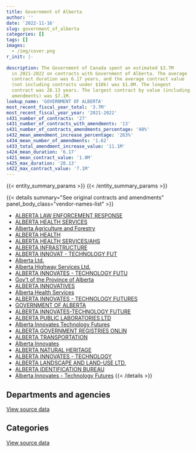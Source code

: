 ```yaml
---
title: Government of Alberta
author: ''
date: '2022-11-16'
slug: government_of_alberta
categories: []
tags: []
images:
  - /img/cover.png
r_init: |-
  
description: The Government of Canada spent an estimated $3.7M
  in 2021-2022 on contracts with Government of Alberta. The average
  contract duration was 6.17 years, and the average contract value
  (not including contracts under $10k) was $1.0M. The longest
  contract was 28.13 years. The largest contract by value (including
  amendments) was $7.1M.
lookup_name: 'GOVERNMENT OF ALBERTA'
most_recent_fiscal_year_total: '3.7M'
most_recent_fiscal_year_year: '2021-2022'
s431_number_of_contracts: '27'
s431_number_of_contracts_with_amendments: '13'
s431_number_of_contracts_amendments_percentage: '48%'
s432_mean_amendment_increase_percentage: '263%'
s434_mean_number_of_amendments: '1.62'
s433_total_amendment_increase_value: '11.1M'
s424_mean_duration: '6.17'
s421_mean_contract_value: '1.0M'
s425_max_duration: '28.13'
s422_max_contract_value: '7.1M'
---
```


<script src="/rmarkdown-libs/htmlwidgets/htmlwidgets.js"></script>
<link href="/rmarkdown-libs/datatables-css/datatables-crosstalk.css" rel="stylesheet" />
<script src="/rmarkdown-libs/datatables-binding/datatables.js"></script>
<script src="/rmarkdown-libs/jquery/jquery-3.6.0.min.js"></script>
<link href="/rmarkdown-libs/dt-core-bootstrap/css/dataTables.bootstrap.min.css" rel="stylesheet" />
<link href="/rmarkdown-libs/dt-core-bootstrap/css/dataTables.bootstrap.extra.css" rel="stylesheet" />
<script src="/rmarkdown-libs/dt-core-bootstrap/js/jquery.dataTables.min.js"></script>
<script src="/rmarkdown-libs/dt-core-bootstrap/js/dataTables.bootstrap.min.js"></script>
<link href="/rmarkdown-libs/crosstalk/css/crosstalk.min.css" rel="stylesheet" />
<script src="/rmarkdown-libs/crosstalk/js/crosstalk.min.js"></script>
<script src="/rmarkdown-libs/htmlwidgets/htmlwidgets.js"></script>
<link href="/rmarkdown-libs/datatables-css/datatables-crosstalk.css" rel="stylesheet" />
<script src="/rmarkdown-libs/datatables-binding/datatables.js"></script>
<script src="/rmarkdown-libs/jquery/jquery-3.6.0.min.js"></script>
<link href="/rmarkdown-libs/dt-core-bootstrap/css/dataTables.bootstrap.min.css" rel="stylesheet" />
<link href="/rmarkdown-libs/dt-core-bootstrap/css/dataTables.bootstrap.extra.css" rel="stylesheet" />
<script src="/rmarkdown-libs/dt-core-bootstrap/js/jquery.dataTables.min.js"></script>
<script src="/rmarkdown-libs/dt-core-bootstrap/js/dataTables.bootstrap.min.js"></script>
<link href="/rmarkdown-libs/crosstalk/css/crosstalk.min.css" rel="stylesheet" />
<script src="/rmarkdown-libs/crosstalk/js/crosstalk.min.js"></script>

{{< entity_summary_params >}}
{{< /entity_summary_params >}}

{{< details summary="See original contracts and amendments" panel_body_class="vendor-names-list" >}}
- [ALBERTA LAW ENFORCEMENT RESPONSE](https://search.open.canada.ca/en/ct/?sort=contract_value_f%20desc&page=1&search_text=%22ALBERTA%20LAW%20ENFORCEMENT%20RESPONSE%22)
- [ALBERTA HEALTH SERVICES](https://search.open.canada.ca/en/ct/?sort=contract_value_f%20desc&page=1&search_text=%22ALBERTA%20HEALTH%20SERVICES%22)
- [Alberta Agriculture and Forestry](https://search.open.canada.ca/en/ct/?sort=contract_value_f%20desc&page=1&search_text=%22Alberta%20Agriculture%20and%20Forestry%22)
- [ALBERTA HEALTH](https://search.open.canada.ca/en/ct/?sort=contract_value_f%20desc&page=1&search_text=%22ALBERTA%20HEALTH%22)
- [ALBERTA HEALTH SERVICES/AHS](https://search.open.canada.ca/en/ct/?sort=contract_value_f%20desc&page=1&search_text=%22ALBERTA%20HEALTH%20SERVICES%2fAHS%22)
- [ALBERTA INFRASTRUCTURE](https://search.open.canada.ca/en/ct/?sort=contract_value_f%20desc&page=1&search_text=%22ALBERTA%20INFRASTRUCTURE%22)
- [ALBERTA INNOVAT - TECHNOLOGY FUT](https://search.open.canada.ca/en/ct/?sort=contract_value_f%20desc&page=1&search_text=%22ALBERTA%20INNOVAT%20-%20TECHNOLOGY%20FUT%22)
- [Alberta Ltd.](https://search.open.canada.ca/en/ct/?sort=contract_value_f%20desc&page=1&search_text=%22Alberta%20Ltd.%22)
- [Alberta Highway Services Ltd.](https://search.open.canada.ca/en/ct/?sort=contract_value_f%20desc&page=1&search_text=%22Alberta%20Highway%20Services%20Ltd.%22)
- [ALBERTA INNOVATES - TECHNOLOGY FUTU](https://search.open.canada.ca/en/ct/?sort=contract_value_f%20desc&page=1&search_text=%22ALBERTA%20INNOVATES%20-%20TECHNOLOGY%20FUTU%22)
- [Gov’t of the Province of Alberta](https://search.open.canada.ca/en/ct/?sort=contract_value_f%20desc&page=1&search_text=%22Gov%27t%20of%20the%20Province%20of%20Alberta%22)
- [ALBERTA INNOVATIVES](https://search.open.canada.ca/en/ct/?sort=contract_value_f%20desc&page=1&search_text=%22ALBERTA%20INNOVATIVES%22)
- [Alberta Health Services](https://search.open.canada.ca/en/ct/?sort=contract_value_f%20desc&page=1&search_text=%22Alberta%20Health%20Services%22)
- [ALBERTA INNOVATES - TECHNOLOGY FUTURES](https://search.open.canada.ca/en/ct/?sort=contract_value_f%20desc&page=1&search_text=%22ALBERTA%20INNOVATES%20-%20TECHNOLOGY%20FUTURES%22)
- [GOVERNMENT OF ALBERTA](https://search.open.canada.ca/en/ct/?sort=contract_value_f%20desc&page=1&search_text=%22GOVERNMENT%20OF%20ALBERTA%22)
- [ALBERTA INNOVATES-TECHNOLOGY FUTURE](https://search.open.canada.ca/en/ct/?sort=contract_value_f%20desc&page=1&search_text=%22ALBERTA%20INNOVATES-TECHNOLOGY%20FUTURE%22)
- [ALBERTA PUBLIC LABORATORIES LTD](https://search.open.canada.ca/en/ct/?sort=contract_value_f%20desc&page=1&search_text=%22ALBERTA%20PUBLIC%20LABORATORIES%20LTD%22)
- [Alberta Innovates Technology Futures](https://search.open.canada.ca/en/ct/?sort=contract_value_f%20desc&page=1&search_text=%22Alberta%20Innovates%20Technology%20Futures%22)
- [ALBERTA GOVERNMENT REGISTRIES ONLIN](https://search.open.canada.ca/en/ct/?sort=contract_value_f%20desc&page=1&search_text=%22ALBERTA%20GOVERNMENT%20REGISTRIES%20ONLIN%22)
- [ALBERTA TRANSPORTATION](https://search.open.canada.ca/en/ct/?sort=contract_value_f%20desc&page=1&search_text=%22ALBERTA%20TRANSPORTATION%22)
- [Alberta Innovates](https://search.open.canada.ca/en/ct/?sort=contract_value_f%20desc&page=1&search_text=%22Alberta%20Innovates%22)
- [ALBERTA NATURAL HERITAGE](https://search.open.canada.ca/en/ct/?sort=contract_value_f%20desc&page=1&search_text=%22ALBERTA%20NATURAL%20HERITAGE%22)
- [ALBERTA INNOVATES - TECHNOLOGY](https://search.open.canada.ca/en/ct/?sort=contract_value_f%20desc&page=1&search_text=%22ALBERTA%20INNOVATES%20-%20TECHNOLOGY%22)
- [ALBERTA LANDSCAPE AND LAND-USE LTD.](https://search.open.canada.ca/en/ct/?sort=contract_value_f%20desc&page=1&search_text=%22ALBERTA%20LANDSCAPE%20AND%20LAND-USE%20LTD.%22)
- [ALBERTA IDENTIFICATION BUREAU](https://search.open.canada.ca/en/ct/?sort=contract_value_f%20desc&page=1&search_text=%22ALBERTA%20IDENTIFICATION%20BUREAU%22)
- [Alberta Innovates - Technology Futures](https://search.open.canada.ca/en/ct/?sort=contract_value_f%20desc&page=1&search_text=%22Alberta%20Innovates%20-%20Technology%20Futures%22)
{{< /details >}}

## Departments and agencies

<div id="htmlwidget-1" style="width:100%;height:auto;" class="datatables html-widget"></div>
<script type="application/json" data-for="htmlwidget-1">{"x":{"style":"bootstrap","filter":"none","vertical":false,"data":[["<a href=\"/departments/csc-scc/\">Correctional Service of Canada<\/a>","<a href=\"/departments/dnd-mdn/\">National Defence<\/a>","<a href=\"/departments/hc-sc/\">Health Canada<\/a>","<a href=\"/departments/isc-sac/\">Indigenous Services Canada<\/a>","<a href=\"/departments/nrcan-rncan/\">Natural Resources Canada<\/a>","<a href=\"/departments/pc/\">Parks Canada<\/a>","<a href=\"/departments/phac-aspc/\">Public Health Agency of Canada<\/a>","<a href=\"/departments/rcmp-grc/\">Royal Canadian Mounted Police<\/a>"],[258527.52,null,null,null,null,4190.53,776654.43,1259831.9],[129617.91,609071.2,37845.09,348558.22,null,null,735403.28,227596.76],[null,1840599.79,255804.77,650136.57,16950,null,655093.68,18223.73],[null,2456937.17,255804.77,650136.57,null,null,372058.03,8678.49]],"container":"<table class=\"table table-striped table-hover row-border order-column display\">\n  <thead>\n    <tr>\n      <th>Department<\/th>\n      <th>2018-2019<\/th>\n      <th>2019-2020<\/th>\n      <th>2020-2021<\/th>\n      <th>2021-2022<\/th>\n    <\/tr>\n  <\/thead>\n<\/table>","options":{"order":[[4,"desc"]],"pageLength":10,"autoWidth":true,"columnDefs":[{"targets":1,"render":"function(data, type, row, meta) {\n    return type !== 'display' ? data : DTWidget.formatCurrency(data, \"$\", 2, 3, \",\", \".\", true, null);\n  }"},{"targets":2,"render":"function(data, type, row, meta) {\n    return type !== 'display' ? data : DTWidget.formatCurrency(data, \"$\", 2, 3, \",\", \".\", true, null);\n  }"},{"targets":3,"render":"function(data, type, row, meta) {\n    return type !== 'display' ? data : DTWidget.formatCurrency(data, \"$\", 2, 3, \",\", \".\", true, null);\n  }"},{"targets":4,"render":"function(data, type, row, meta) {\n    return type !== 'display' ? data : DTWidget.formatCurrency(data, \"$\", 2, 3, \",\", \".\", true, null);\n  }"},{"width":"16%","targets":[1,2,3,4]},{"className":"dt-right","targets":[1,2,3,4]}],"orderClasses":false}},"evals":["options.columnDefs.0.render","options.columnDefs.1.render","options.columnDefs.2.render","options.columnDefs.3.render"],"jsHooks":[]}</script>
<p class="text-right">
<a href="https://github.com/GoC-Spending/contracts-data/tree/main/data/out/vendors/government_of_alberta/summary_by_fiscal_year_by_department.csv" class="source-data-link btn btn-link">View source data</a>
</p>

## Categories

<div id="htmlwidget-2" style="width:100%;height:auto;" class="datatables html-widget"></div>
<script type="application/json" data-for="htmlwidget-2">{"x":{"style":"bootstrap","filter":"none","vertical":false,"data":[["<a href=\"/categories/facilities_and_construction/\">Facilities and construction<\/a>","<a href=\"/categories/professional_services/\">Professional services<\/a>","<a href=\"/categories/information_technology/\">Information technology<\/a>","<a href=\"/categories/medical/\">Medical<\/a>","<a href=\"/categories/human_capital/\">Human capital<\/a>"],[1259831.9,301274.88,100995.16,637102.43,null],[227596.76,985236.17,null,875259.53,null],[18223.73,2113354.56,null,1050067.49,255162.76],[8678.49,2802641.94,null,650136.57,282158.03]],"container":"<table class=\"table table-striped table-hover row-border order-column display\">\n  <thead>\n    <tr>\n      <th>Category<\/th>\n      <th>2018-2019<\/th>\n      <th>2019-2020<\/th>\n      <th>2020-2021<\/th>\n      <th>2021-2022<\/th>\n    <\/tr>\n  <\/thead>\n<\/table>","options":{"order":[[4,"desc"]],"dom":"t","pageLength":30,"autoWidth":true,"columnDefs":[{"targets":1,"render":"function(data, type, row, meta) {\n    return type !== 'display' ? data : DTWidget.formatCurrency(data, \"$\", 2, 3, \",\", \".\", true, null);\n  }"},{"targets":2,"render":"function(data, type, row, meta) {\n    return type !== 'display' ? data : DTWidget.formatCurrency(data, \"$\", 2, 3, \",\", \".\", true, null);\n  }"},{"targets":3,"render":"function(data, type, row, meta) {\n    return type !== 'display' ? data : DTWidget.formatCurrency(data, \"$\", 2, 3, \",\", \".\", true, null);\n  }"},{"targets":4,"render":"function(data, type, row, meta) {\n    return type !== 'display' ? data : DTWidget.formatCurrency(data, \"$\", 2, 3, \",\", \".\", true, null);\n  }"},{"width":"16%","targets":[1,2,3,4]},{"className":"dt-right","targets":[1,2,3,4]}],"orderClasses":false,"lengthMenu":[10,25,30,50,100]}},"evals":["options.columnDefs.0.render","options.columnDefs.1.render","options.columnDefs.2.render","options.columnDefs.3.render"],"jsHooks":[]}</script>
<p class="text-right">
<a href="https://github.com/GoC-Spending/contracts-data/tree/main/data/out/vendors/government_of_alberta/summary_by_fiscal_year_by_category.csv" class="source-data-link btn btn-link">View source data</a>
</p>
